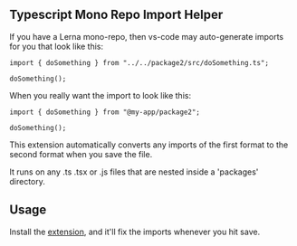 ## Typescript Mono Repo Import Helper

If you have a Lerna mono-repo, then vs-code may auto-generate imports for you that look like this:

```
import { doSomething } from "../../package2/src/doSomething.ts";

doSomething();
```

When you really want the import to look like this:

```
import { doSomething } from "@my-app/package2";

doSomething();
```

This extension automatically converts any imports of the first format to the second format when
you save the file.

It runs on any .ts .tsx or .js files that are nested inside a 'packages' directory.

## Usage

Install the [extension](https://marketplace.visualstudio.com/items?itemName=q.typescript-mono-repo-import-helper), and it'll fix the imports whenever you hit save.
